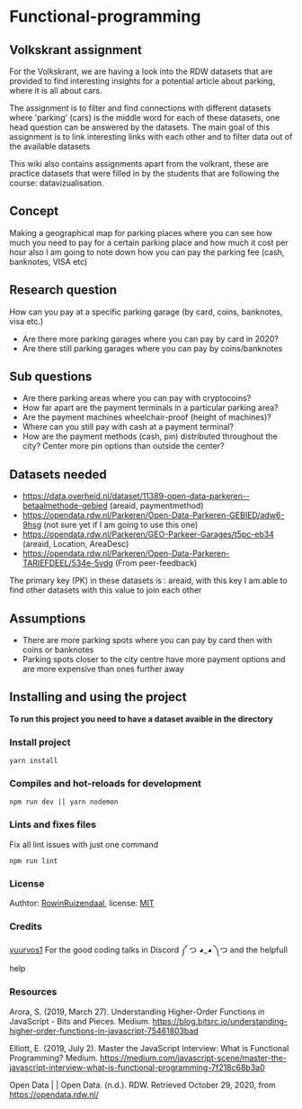 # Functional-programming


## Volkskrant assignment

For the Volkskrant, we are having a look into the RDW datasets that are provided to find interesting insights for a potential article about parking, where it is all about cars.

The assignment is to filter and find connections with different datasets where 'parking' (cars) is the middle word for each of these datasets, one head question can be answered by the datasets. The main goal of this assignment is to link interesting links with each other and to filter data out of the available datasets

This wiki also contains assignments apart from the volkrant, these are practice datasets that were filled in by the students that are following the course: datavizualisation.


## Concept

Making a geographical map for parking places where you can see how much you need to pay for a certain parking place and how much it cost per hour also I am going to note down how you can pay the parking fee (cash, banknotes, VISA etc)

## Research question

How can you pay at a specific parking garage (by card, coins, banknotes, visa etc.)

 - Are there more parking garages where you can pay by card in 2020?
 - Are there still parking garages where you can pay by coins/banknotes

 ## Sub questions

- Are there parking areas where you can pay with cryptocoins?
- How far apart are the payment terminals in a particular parking area?
- Are the payment machines wheelchair-proof (height of machines)?
- Where can you still pay with cash at a payment terminal?
- How are the payment methods (cash, pin) distributed throughout the city? Center more pin options than outside the center?

## Datasets needed

 * https://data.overheid.nl/dataset/11389-open-data-parkeren--betaalmethode-gebied (areaid, paymentmethod)
 * https://opendata.rdw.nl/Parkeren/Open-Data-Parkeren-GEBIED/adw6-9hsg (not sure yet if I am going to use this one)
 * https://opendata.rdw.nl/Parkeren/GEO-Parkeer-Garages/t5pc-eb34 (areaid, Location, AreaDesc)
 * https://opendata.rdw.nl/Parkeren/Open-Data-Parkeren-TARIEFDEEL/534e-5vdg (From peer-feedback)

The primary key (PK) in these datasets is : areaid, with this key I am able to find other datasets with this value to join each other

## Assumptions

- There are more parking spots where you can pay by card then with coins or banknotes
- Parking spots closer to the city centre have more payment options and are more expensive than ones further away


## Installing and using the project

**To run this project you need to have a dataset avaible in the directory**

### Install project

```
yarn install
```

### Compiles and hot-reloads for development
```
npm run dev || yarn nodemon
```


### Lints and fixes files

Fix all lint issues with just one command

```
npm run lint
```

### License

Authtor: [RowinRuizendaal](https://github.com/rowinruizendaal), license: [MIT](https://github.com/RowinRuizendaal/functional-programming/blob/Master/LICENSE)


### Credits

[vuurvos1](https://github.com/vuurvos1) For the good coding talks in Discord ༼ つ ◕_◕ ༽つ and the helpfull help


### Resources

Arora, S. (2019, March 27). Understanding Higher-Order Functions in JavaScript - Bits and Pieces. Medium. 
https://blog.bitsrc.io/understanding-higher-order-functions-in-javascript-75461803bad

Elliott, E. (2019, July 2). Master the JavaScript Interview: What is Functional Programming? Medium. 
https://medium.com/javascript-scene/master-the-javascript-interview-what-is-functional-programming-7f218c68b3a0

Open Data | | Open Data. (n.d.). RDW. Retrieved October 29, 2020, from 
https://opendata.rdw.nl/
